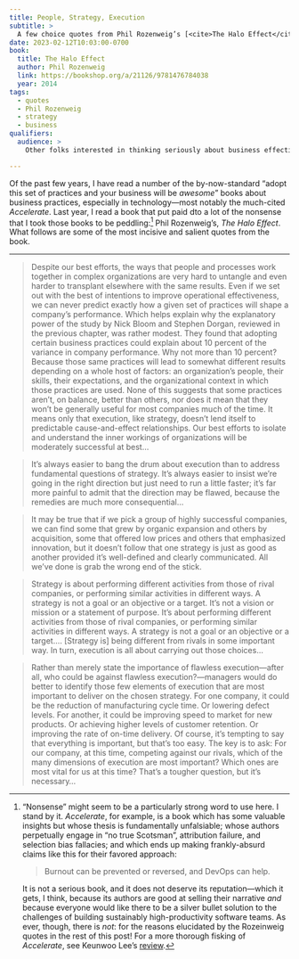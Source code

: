 ```yaml
---
title: People, Strategy, Execution
subtitle: >
  A few choice quotes from Phil Rozenweig’s [<cite>The Halo Effect</cite>](https://bookshop.org/a/21126/9781476784038).
date: 2023-02-12T10:03:00-0700
book:
  title: The Halo Effect
  author: Phil Rozenweig
  link: https://bookshop.org/a/21126/9781476784038
  year: 2014
tags:
  - quotes
  - Phil Rozenweig
  - strategy
  - business
qualifiers:
  audience: >
    Other folks interested in thinking seriously about business effectiveness—both in general, and specifically in the context of software.

---
```


Of the past few years, I have read a number of the by-now-standard “adopt this set of practices and your business will be *awesome*” books about business practices, especially in technology—most notably the much-cited <cite>Accelerate</cite>. Last year, I read a book that put paid dto a lot of the nonsense that I took those books to be peddling:[^nonsense] Phil Rozenweig’s, <cite>The Halo Effect</cite>. What follows are some of the most incisive and salient quotes from the book.

---

> Despite our best efforts, the ways that people and processes work together in complex organizations are very hard to untangle and even harder to transplant elsewhere with the same results. Even if we set out with the best of intentions to improve operational effectiveness, we can never predict exactly how a given set of practices will shape a company’s performance. Which helps explain why the explanatory power of the study by Nick Bloom and Stephen Dorgan, reviewed in the previous chapter, was rather modest. They found that adopting certain business practices could explain about 10 percent of the variance in company performance. Why not more than 10 percent? Because those same practices will lead to somewhat different results depending on a whole host of factors: an organization’s people, their skills, their expectations, and the organizational context in which those practices are used. None of this suggests that some practices aren’t, on balance, better than others, nor does it mean that they won’t be generally useful for most companies much of the time. It means only that execution, like strategy, doesn’t lend itself to predictable cause-and-effect relationships. Our best efforts to isolate and understand the inner workings of organizations will be moderately successful at best…

<!--  -->

> It’s always easier to bang the drum about execution than to address fundamental questions of strategy. It’s always easier to insist we’re going in the right direction but just need to run a little faster; it’s far more painful to admit that the direction may be flawed, because the remedies are much more consequential...

<!--  -->

> It may be true that if we pick a group of highly successful companies, we can find some that grew by organic expansion and others by acquisition, some that offered low prices and others that emphasized innovation, but it doesn’t follow that one strategy is just as good as another provided it’s well-defined and clearly communicated. All we’ve done is grab the wrong end of the stick.

<!--  -->

> Strategy is about performing different activities from those of rival companies, or performing similar activities in different ways. A strategy is not a goal or an objective or a target. It’s not a vision or mission or a statement of purpose. It’s about performing different activities from those of rival companies, or performing similar activities in different ways. A strategy is not a goal or an objective or a target.… \[Strategy is] being different from rivals in some important way. In turn, execution is all about carrying out those choices...

<!--  -->

> Rather than merely state the importance of flawless execution—after all, who could be against flawless execution?—managers would do better to identify those few elements of execution that are most important to deliver on the chosen strategy. For one company, it could be the reduction of manufacturing cycle time. Or lowering defect levels. For another, it could be improving speed to market for new products. Or achieving higher levels of customer retention. Or improving the rate of on-time delivery. Of course, it’s tempting to say that everything is important, but that’s too easy. The key is to ask: For our company, at this time, competing against our rivals, which of the many dimensions of execution are most important? Which ones are most vital for us at this time? That’s a tougher question, but it’s necessary…



[^nonsense]: “Nonsense” might seem to be a particularly strong word to use here. I stand by it. <cite>Accelerate</cite>, for example, is a book which has some valuable insights but whose thesis is fundamentally unfalsiable; whose authors perpetually engage in “no true Scotsman”, attribution failure, and selection bias fallacies; and which ends up making frankly-absurd claims like this for their favored approach:

    > Burnout can be prevented or reversed, and DevOps can help.

    It is not a serious book, and it does not deserve its reputation—which it gets, I think, because its authors are good at selling their narrative *and* because everyone would like there to be a silver bullet solution to the challenges of building sustainably high-productivity software teams. As ever, though, there is *not*: for the reasons elucidated by the Rozeinweig quotes in the rest of this post! For a more thorough fisking of <cite>Accelerate</cite>, see Keunwoo Lee’s [review](https://keunwoo.com/notes/accelerate-devops/).